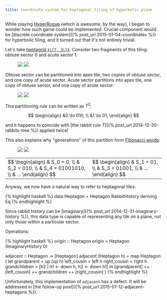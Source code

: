 ```yaml
---
title: Coordinate system for heptagonal tiling of hyperbolic plane
---
```

While playing [HyperRogue](http://www.roguetemple.com/z/hyper/)
(which is awesome, by the way),
I began to wonder how such game could be implemented.
Crucial component would be
[discrete coordinate system]({% post_url 2015-01-04-coordinates %})
for hyperbolic tiling, and it turned out that it's not entirely trivial.

Let's take
[heptagrid `$\{7, 3\}$`](http://en.wikipedia.org/wiki/Heptagonal_tiling).
Consider two fragments of this tiling: obtuse sector $0$ and acute sector $1$.

<figure>
<img src="{{ site.baseurl }}images/obtuse_sector.png"
     style="max-width: 300px; display: inline-block;">
<img src="{{ site.baseurl }}images/acute_sector.png"
     style="max-width: 300px; display: inline-block;">
</figure>

Obtuse sector can be partitioned into apex tile, two copies of obtuse
sector, and one copy of acute sector. Acute sector partitions into apex
tile, one copy of obtuse sector, and one copy of acute sector:

<figure>
<img src="{{ site.baseurl }}images/obtuse_sector_partition.png"
     style="max-width: 300px; display: inline-block;">
<img src="{{ site.baseurl }}images/acute_sector_partition.png"
     style="max-width: 300px; display: inline-block;">
</figure>

This partitioning rule can be written as $T^2$:

$$
\begin{align}
&0 \to 010, \\
&1 \to 01,
\end{align}
$$

and it happens to coincide with
[the rabbit rule $T$]({% post_url 2014-12-30-rabbits-tree %})
applied twice!

This also explains why "generations" of this partition form
[Fibonacci words](http://en.wikipedia.org/wiki/Fibonacci_word):

<figure>
<img src="{{ site.baseurl }}images/obtuse_sector_layers.png"
     style="max-width: 300px; display: inline-block;">
<img src="{{ site.baseurl }}images/acute_sector_layers.png"
     style="max-width: 300px; display: inline-block;">
</figure>

<table style="width: 100%;">
<tr>
<td>
$$
\begin{align}
& S_0 = 0, \\
& S_2 = 010, \\
& S_4 = 01001010, \\
& ...
\end{align}
$$
</td>
<td>
$$
\begin{align}
& S_1 = 01, \\
& S_3 = 01001, \\
& ...
\end{align}
$$
</td>
</tr>
</table>

Anyway, we now have a natural way to refer to heptagonal tiles:

{% highlight haskell %}
data Heptagon = Heptagon RabbitHistory
    deriving Eq
{% endhighlight %}

Since rabbit history can be
[imaginary]({% post_url 2014-12-31-imaginary-history %}),
this data type is capable of representing any tile on a plane,
not only those within a particular sector.

Operations:

{% highlight haskell %}
origin :: Heptagon
origin = Heptagon (ImaginaryHistory 0)

adjacent :: Heptagon -> [Heptagon]
adjacent (Heptagon h) = map Heptagon (
    let
        grandparent = up (up h)
        left_cousin = left h
        right_cousin = right h
        grandchildren = [h2 | h1 <- down h,
                              h2 <- down h1]
    in
        [grandparent] ++
        [left_cousin] ++
        grandchildren ++
        [right_cousin]
    )
{% endhighlight %}

Unfortunately, this implementation of `adjacent` has a defect.
It will be addressed in
[the follow-up post]({% post_url 2015-01-12-adjacent-heptagons %}).
